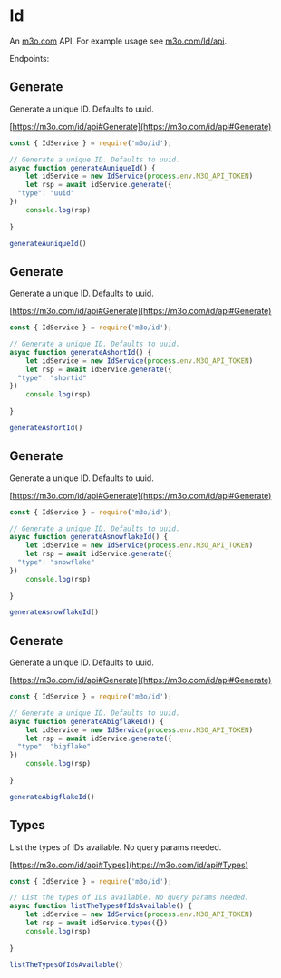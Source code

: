 # Id

An [m3o.com](https://m3o.com) API. For example usage see [m3o.com/Id/api](https://m3o.com/Id/api).

Endpoints:

## Generate

Generate a unique ID. Defaults to uuid.


[https://m3o.com/id/api#Generate](https://m3o.com/id/api#Generate)

```js
const { IdService } = require('m3o/id');

// Generate a unique ID. Defaults to uuid.
async function generateAuniqueId() {
	let idService = new IdService(process.env.M3O_API_TOKEN)
	let rsp = await idService.generate({
  "type": "uuid"
})
	console.log(rsp)
	
}

generateAuniqueId()
```
## Generate

Generate a unique ID. Defaults to uuid.


[https://m3o.com/id/api#Generate](https://m3o.com/id/api#Generate)

```js
const { IdService } = require('m3o/id');

// Generate a unique ID. Defaults to uuid.
async function generateAshortId() {
	let idService = new IdService(process.env.M3O_API_TOKEN)
	let rsp = await idService.generate({
  "type": "shortid"
})
	console.log(rsp)
	
}

generateAshortId()
```
## Generate

Generate a unique ID. Defaults to uuid.


[https://m3o.com/id/api#Generate](https://m3o.com/id/api#Generate)

```js
const { IdService } = require('m3o/id');

// Generate a unique ID. Defaults to uuid.
async function generateAsnowflakeId() {
	let idService = new IdService(process.env.M3O_API_TOKEN)
	let rsp = await idService.generate({
  "type": "snowflake"
})
	console.log(rsp)
	
}

generateAsnowflakeId()
```
## Generate

Generate a unique ID. Defaults to uuid.


[https://m3o.com/id/api#Generate](https://m3o.com/id/api#Generate)

```js
const { IdService } = require('m3o/id');

// Generate a unique ID. Defaults to uuid.
async function generateAbigflakeId() {
	let idService = new IdService(process.env.M3O_API_TOKEN)
	let rsp = await idService.generate({
  "type": "bigflake"
})
	console.log(rsp)
	
}

generateAbigflakeId()
```
## Types

List the types of IDs available. No query params needed.


[https://m3o.com/id/api#Types](https://m3o.com/id/api#Types)

```js
const { IdService } = require('m3o/id');

// List the types of IDs available. No query params needed.
async function listTheTypesOfIdsAvailable() {
	let idService = new IdService(process.env.M3O_API_TOKEN)
	let rsp = await idService.types({})
	console.log(rsp)
	
}

listTheTypesOfIdsAvailable()
```
